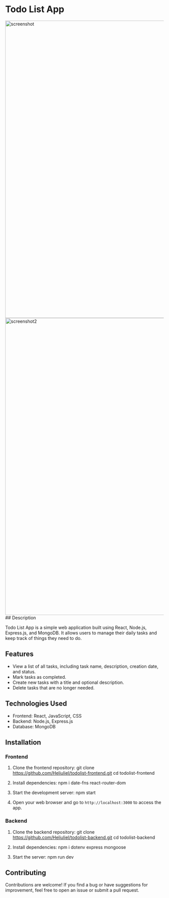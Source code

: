 # Todo List App
<img width="942" alt="screenshot" src="https://github.com/Heliuliel/TodoListApp-frontend/assets/133891329/637346dd-1043-4d59-991b-2a0dfd3ddab3">
<img width="941" alt="screenshot2" src="https://github.com/Heliuliel/TodoListApp-frontend/assets/133891329/99156369-d8b3-47a6-a792-c8e1e1a887ef">
## Description

Todo List App is a simple web application built using React, Node.js, Express.js, and MongoDB. It allows users to manage their daily tasks and keep track of things they need to do.

## Features

- View a list of all tasks, including task name, description, creation date, and status.
- Mark tasks as completed.
- Create new tasks with a title and optional description.
- Delete tasks that are no longer needed.

## Technologies Used

- Frontend: React, JavaScript, CSS
- Backend: Node.js, Express.js
- Database: MongoDB

## Installation

### Frontend

1. Clone the frontend repository:
git clone https://github.com/Heliuliel/todolist-frontend.git
cd todolist-frontend

2. Install dependencies:
   npm i date-fns react-router-dom

3. Start the development server:
   npm start
5. Open your web browser and go to `http://localhost:3000` to access the app.

### Backend

1. Clone the backend repository:
   git clone https://github.com/Heliuliel/todolist-backend.git
   cd todolist-backend
   
2. Install dependencies:
   npm i dotenv express mongoose
   
3. Start the server:
   npm run dev

## Contributing

Contributions are welcome! If you find a bug or have suggestions for improvement, feel free to open an issue or submit a pull request.
